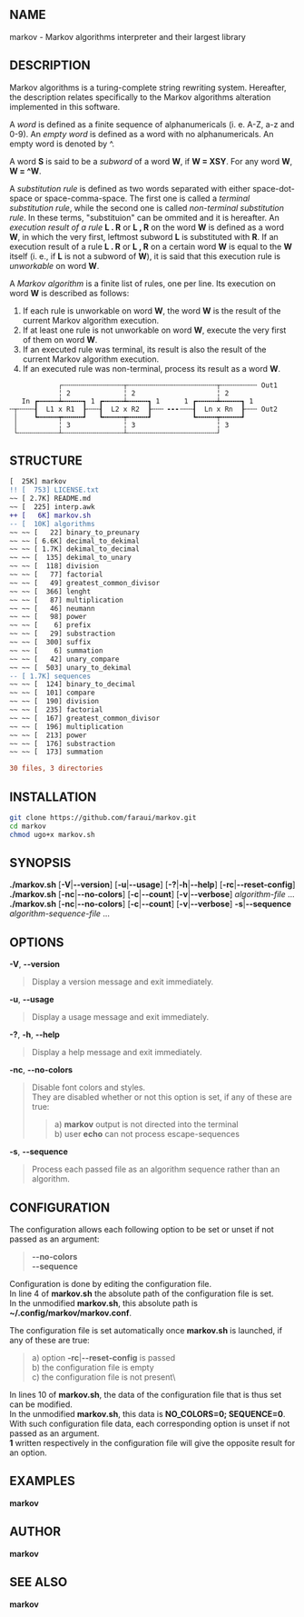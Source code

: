## NAME

markov - Markov algorithms interpreter and their largest library

## DESCRIPTION
Markov algorithms is a turing-complete string rewriting system. Hereafter, the description relates specifically to the Markov algorithms alteration implemented in this software.

A *word* is defined as a finite sequence of alphanumericals (i. e. A-Z, a-z and 0-9). An *empty word* is defined as a word with no alphanumericals. An empty word is denoted by ^.

A word **S** is said to be a *subword* of a word **W**, if **W = XSY**. For any word **W**, **W = ^W**.

A *substitution rule* is defined as two words separated with either space-dot-space or space-comma-space. The first one is called a *terminal substitution rule*, while the second one is called *non-terminal substitution rule*. In these terms, "substituion" can be ommited and it is hereafter. An *execution result of a rule* **L . R** or **L , R** on the word **W** is defined as a word **W**, in which the very first, leftmost subword **L** is substituted with **R**. If an execution result of a rule **L . R** or **L , R** on a certain word **W** is equal to the **W** itself (i. e., if **L** is not a subword of **W**), it is said that this execution rule is *unworkable* on word **W**.

A *Markov algorithm* is a finite list of rules, one per line. Its execution on word **W** is described as follows:
1. If each rule is unworkable on word **W**, the word **W** is the result of the current Markov algorithm execution.
2. If at least one rule is not unworkable on word **W**, execute the very first of them on word **W**.
3. If an executed rule was terminal, its result is also the result of the current Markov algorithm execution.
4. If an executed rule was non-terminal, process its result as a word **W**.

```forth
            ┌╌╌╌╌╌╌╌╌╌╌╌╌╌╌╌┬╌╌╌╌╌╌╌╌╌╌╌╌╌╌╌╌╌╌╌╌╌╌┬╌╌╌╌╌╌╌╌╌ Out1
            ╎ 2             ╎ 2                    ╎ 2
   In ┏╍╍╍╍╍┷╍╍╍╍╍┓ 1 ┏╍╍╍╍╍┷╍╍╍╍╍┓ 1      1 ┏╍╍╍╍╍┷╍╍╍╍╍┓ 1
╌┬╌╌╌╌┨  L1 x R1  ┠╌╌╌┨  L2 x R2  ┠╌╌╌ ╸╸╸╌╌╌┨  Ln x Rn  ┠╌╌╌ Out2
 │    ┗╍╍╍╍╍┯╍╍╍╍╍┛   ┗╍╍╍╍╍┯╍╍╍╍╍┛          ┗╍╍╍╍╍┯╍╍╍╍╍┛
 │          ╎ 3             ╎ 3                    ╎ 3
 └╌╌╌╌╌╌╌╌╌╌┴╌╌╌╌╌╌╌╌╌╌╌╌╌╌╌┴╌╌╌╌╌╌╌╌╌╌╌╌╌╌╌╌╌╌╌╌╌╌┘
```

## STRUCTURE
```diff
[  25K] markov
!! [  753] LICENSE.txt
~~ [ 2.7K] README.md
~~ [  225] interp.awk
++ [   6K] markov.sh
-- [  10K] algorithms
~~ ~~ [   22] binary_to_preunary
~~ ~~ [ 6.6K] decimal_to_dekimal
~~ ~~ [ 1.7K] dekimal_to_decimal
~~ ~~ [  135] dekimal_to_unary
~~ ~~ [  118] division
~~ ~~ [   77] factorial
~~ ~~ [   49] greatest_common_divisor
~~ ~~ [  366] lenght
~~ ~~ [   87] multiplication
~~ ~~ [   46] neumann
~~ ~~ [   98] power
~~ ~~ [    6] prefix
~~ ~~ [   29] substraction
~~ ~~ [  300] suffix
~~ ~~ [    6] summation
~~ ~~ [   42] unary_compare
~~ ~~ [  503] unary_to_dekimal
-- [ 1.7K] sequences
~~ ~~ [  124] binary_to_decimal
~~ ~~ [  101] compare
~~ ~~ [  190] division
~~ ~~ [  235] factorial
~~ ~~ [  167] greatest_common_divisor
~~ ~~ [  196] multiplication
~~ ~~ [  213] power
~~ ~~ [  176] substraction
~~ ~~ [  173] summation

30 files, 3 directories
```

## INSTALLATION
```bash
git clone https://github.com/faraui/markov.git
cd markov
chmod ugo+x markov.sh
```

## SYNOPSIS

**./markov.sh** \[**-V**\|**\--version**\] \[**-u**\|**\--usage**\]
\[**-?**\|**-h**\|**\--help**\] \[**-rc**\|**\--reset-config**\]\
**./markov.sh** \[**-nc**\|**\--no-colors**\] \[**-c**\|**\--count**\]
\[**-v**\|**\--verbose**\] *algorithm-file* \...\
**./markov.sh** \[**-nc**\|**\--no-colors**\] \[**-c**\|**\--count**\]
\[**-v**\|**\--verbose**\] **-s**\|**\--sequence**
*algorithm-sequence-file* \...

## OPTIONS

**-V**, **\--version**

> Display a version message and exit immediately.

**-u**, **\--usage**

> Display a usage message and exit immediately.

**-?**, **-h**, **\--help**

> Display a help message and exit immediately.

**-nc**, **\--no-colors**

> Disable font colors and styles.\
> They are disabled whether or not this option is set, if any of these
> are true:
>
> > a\) **markov** output is not directed into the terminal\
> > b) user **echo** can not process escape-sequences

**-s**, **\--sequence**

> Process each passed file as an algorithm sequence rather than an
> algorithm.

## CONFIGURATION

The configuration allows each following option to be set or unset if not
passed as an argument:

> **\--no-colors**\
> **\--sequence**

Configuration is done by editing the configuration file.\
In line 4 of **markov.sh** the absolute path of the configuration file
is set.\
In the unmodified **markov.sh**, this absolute path is
**\~/.config/markov/markov.conf**.

The configuration file is set automatically once **markov.sh** is
launched, if any of these are true:

> a\) option **-rc**\|**\--reset-config** is passed\
> b) the configuration file is empty\
> c) the configuration file is not present\

In lines 10 of **markov.sh**, the data of the configuration file that
is thus set can be modified.\
In the unmodified **markov.sh**, this data is **NO_COLORS=0;
SEQUENCE=0**.\
With such configuration file data, each corresponding option is unset if
not passed as an argument.\
**1** written respectively in the configuration file will give the
opposite result for an option.

## EXAMPLES

**markov**

## AUTHOR

**markov**

## SEE ALSO

**markov**
